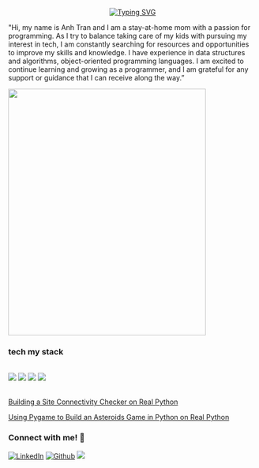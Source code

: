 <body>
  
<div style="position: relative">

  <p align="center">
    <a href="https://git.io/typing-svg"><img src="https://readme-typing-svg.herokuapp.com?font=Fira+Code&weight=600&pause=1500&color=B0CA0D&width=435&lines=Anh+Yen+Tran" alt="Typing SVG" /></a>
  </p>

"Hi, my name is Anh Tran and I am a stay-at-home mom with a passion for programming. As I try to balance taking care of my kids with pursuing my interest in tech, I am constantly searching for resources and opportunities to improve my skills and knowledge. I have experience in data structures and algorithms, object-oriented programming languages. I am excited to continue learning and growing as a programmer, and I am grateful for any support or guidance that I can receive along the way.”
  
  </span>
  <img src="IMG_2025.jpeg" 
     width="400" 
     height="500" />
  <p align="right">
      <h3> tech my stack </h3> </br>
      <img src="https://img.shields.io/badge/python-3670A0?style=for-the-badge&logo=python&logoColor=ffdd54" />
      <img src="https://img.shields.io/badge/html5-%23E34F26.svg?style=for-the-badge&logo=html5&logoColor=white" />
      <img src="https://img.shields.io/badge/flask-%23000.svg?style=for-the-badge&logo=flask&logoColor=white" />
      <img src="https://img.shields.io/badge/-pygame-purple?style=for-the-badge"/>
   </p>
   
</div> </br>
  <a href="https://realpython.com/certificates/cddcd90c-c2a4-420b-9f92-44ec24164e64/">Building a Site Connectivity Checker on Real Python</a> 
  
  <a href="https://realpython.com/certificates/cbeb09dc-2b30-4e15-9e8c-360b311765f6/">Using Pygame to Build an Asteroids Game in Python on Real Python</a>


### Connect with me! 💬
[<img target="_blank" src="https://img.icons8.com/bubbles/100/000000/linkedin.png" title="LinkedIn">](https://www.linkedin.com/in/annieyentran/)  [<img target="_blank" src="https://img.icons8.com/bubbles/100/000000/github.png" title="Github">](https://github.com/momofAnAl) [<img src="https://img.icons8.com/bubbles/100/null/new-post.png"/>](mailto:anhtr077@gmail.com)

